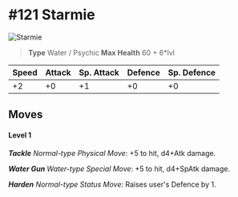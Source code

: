 # #121 Starmie


![Starmie](https://img.pokemondb.net/sprites/home/normal/1x/starmie.png)

> **Type** Water / Psychic
> **Max Health** 60 + 6\*lvl

| Speed | Attack | Sp. Attack | Defence | Sp. Defence |
| ----- | ------ | ---------- | ------- | ----------- |
| +2 | +0 | +1 | +0 | +0 |

## Moves
#### Level 1

***Tackle** Normal-type Physical Move*: +5 to hit, d4+Atk damage. 

***Water Gun** Water-type Special Move*: +5 to hit, d4+SpAtk damage. 

***Harden** Normal-type Status Move*: Raises user's Defence by 1.

